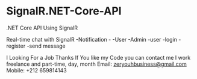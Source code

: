 # SignalR.NET-Core-API
 .NET Core API Using SignalR
 
 Real-time chat with SignalR
 -Notification 
      -
 -User
     -Admin
     -user
     -login
     -register
     -send message
     
 
I Looking For a Job Thanks If You like my Code you can contact me
I work freelance and part-time, day, month
Email: zeryouhbusiness@gmail.com
Mobile: +212 659814143
